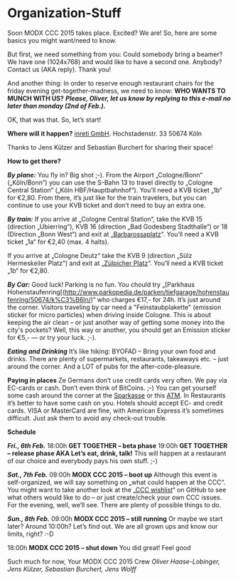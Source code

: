 # Organization-Stuff

Soon MODX CCC 2015 takes place. Excited? We are! So, here are some basics you might want/need to know.

But first, we need something from you: Could somebody bring a beamer? We have one (1024x768) and would like to have a second one. Anybody? Contact us (AKA reply). Thank you!

And another thing: In order to reserve enough restaurant chairs for the friday evening get-together-madness, we need to know:
**WHO WANTS TO MUNCH WITH US?**
***Please, Oliver, let us know by replying to this e-mail no later than monday (2nd of Feb.).***

OK, that was that. So, let’s start!


**Where will it happen?**
[inreti GmbH](www.github.com).
Hochstadenstr. 33
50674 Köln

Thanks to Jens Külzer and Sebastian Burchert for sharing their space!


**How to get there?**

***By plane:***
You fly in? Big shot ;-). From the Airport „Cologne/Bonn“ („Köln/Bonn“) you can use the S-Bahn 13 to travel directly to „Cologne Central Station“ („Köln HBF/Hauptbahnhof“). You’ll need a KVB ticket „1b“ for €2,80. From there, it’s just like for the train travelers, but you can continue to use your KVB ticket and don’t need to buy an extra one.

***By train:***
If you arrive at „Cologne Central Station“, take the KVB 15 (direction „Ubierring“), KVB 16 (direction „Bad Godesberg Stadthalle“) or 18 (Direction „Bonn West“) and exit at „[Barbarossaplatz](https://www.google.de/maps/place/K%C3%B6ln,+Barbarossaplatz/@50.9286,6.942737,17z/data=!3m1!4b1!4m2!3m1!1s0x47bf24559c206c5f:0xdd725fbe8127f8d1)“. You’ll need a KVB ticket „1a“ for €2,40 (max. 4 halts).

If you arrive at „Cologne Deutz“ take the KVB 9 (direction „Sülz Hermeskeiler Platz“) and exit at „[Zülpicher Platz](https://www.google.de/maps/place/K%C3%B6ln,+Z%C3%BClpicher+Platz/@50.931151,6.940769,17z/data=!3m1!4b1!4m2!3m1!1s0x47bf24ffe6e91a19:0x94a09d2246228ba8)“. You’ll need a KVB ticket „1b“ for €2,80.

***By Car:***
Good luck! Parking is no fun. You chould try „[Parkhaus Hohenstaufenring[(http://www.parkopedia.de/parken/tiefgarage/hohenstaufenring/50674/k%C3%B6ln/)“ who charges €17,- for 24h. It’s just around the corner.
Visitors traveling by car need a "Feinstaubplakette" (emission sticker for micro particles) when driving inside Cologne. This is about keeping the air clean – or just another way of getting some money into the city's pockets? Well, this way or another, you should get an Emission sticker for €5,-  — or try your luck. ;-).


***Eating and Drinking***
It’s like hiking: BYOFAD – Bring your own food and drinks. There are plenty of supermarkets, restaurants, takeaways etc. – just around the corner. And a LOT of pubs for the after-code-pleasure.


**Paying in places**
Ze Germans don’t use credit cards very often. We pay via EC-cards or cash. Don’t even think of BitCoins. ;-)
You can get yourself some cash around the corner at the [Sparkasse](https://www.google.de/maps/place/Sparkasse+K%C3%B6lnBonn+-+Gesch%C3%A4ftsstelle/@50.929102,6.9421981,16z/data=!4m5!1m2!2m1!1sbarbarossapltz+k%C3%B6ln+bank!3m1!1s0x0000000000000000:0x96655fd7b3a7f5d8) or this [ATM](https://www.google.de/maps/place/K%C3%B6lner+Bank+eG+-+Geldautomat+Rewe+Markt+Z%C3%BClpicher+Platz/@50.929102,6.9421981,16z/data=!4m5!1m2!2m1!1sbarbarossapltz+k%C3%B6ln+bank!3m1!1s0x0000000000000000:0x8075935c63b3c1a0). In Restaurants it’s better to have some cash on you.
Hotels should accept EC- and credit cards. VISA or MasterCard are fine, with American Express it’s sometimes difficult. Just ask them to avoid any check-out trouble.


**Schedule**

***Fri., 6th Feb.***
18:00h **GET TOGETHER – beta phase**
19:00h **GET TOGETHER – release phase AKA Let’s eat, drink, talk!**
This will happen at a restaurant of our choice and everybody pays his own stuff. ;-) 

***Sat., 7th Feb.***
09:00h **MODX CCC 2015 – boot up**
Although this event is self-organized, we will say something on  „what could happen at the CCC“. 
You might want to take another look at the „[CCC wishlist](https://github.com/modx-ccc-2015/whishlist)“ on GitHub to see what others would like to do – or just create/check your own CCC issues.
For the evening, well, we’ll see. There are plenty of possible things to do.

***Sun., 8th Feb.***
09:00h **MODX CCC 2015 – still running**
Or maybe we start later? Around 10:00h? Let’s find out. We are all grown ups and know our limits, right? :-D

18:00h **MODX CCC 2015 – shut down**
You did great! Feel good 


Such much for now,
Your
MODX CCC 2015 Crew
*Oliver Haase-Lobinger, Jens Külzer, Sebastian Burchert, Jens Wolff*
